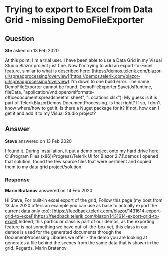 # Trying to export to Excel from Data Grid - missing DemoFileExporter

## Question

**Ste** asked on 13 Feb 2020

At this point, I'm a trial user. I have been able to use a Data Grid in my Visual Studio Blazor project just fine. Now I'm trying to add an export-to-Excel feature, similar to what is described here: [https://demos.telerik.com/blazor-ui/spreadprocessing/overview](https://demos.telerik.com/blazor-ui/spreadprocessing/overview) I'm down to one build error. The name DemoFileExporter cannot be found. DemoFileExporter.Save(JsRuntime, fileData, "application/vnd.openxmlformats-officedocument.spreadsheetml.sheet", "Locations.xlsx"); My guess is it is part of TelerikBlazorDemos.DocumentProcessing. Is that right? If so, I don't know where/how to get it. Is there a Nuget package for it? If not, how can I get it and add it to my Visual Studio project?

## Answer

**Steve** answered on 13 Feb 2020

I found it. During installation, it put a demo project onto my hard drive here: C:\Program Files (x86)\Progress\Telerik UI for Blazor 2.7.1\demos I opened that solution, found the few source files that were pertinent and copied them to my data grid project/solution.

### Response

**Marin Bratanov** answered on 14 Feb 2020

Hi Steve, For built-in excel export of the grid, Follow this page (my post from 13 Jan 2020 offers an example you can use as base to actually export the current data only too): [https://feedback.telerik.com/blazor/1431614-export-grid-to-excel](https://feedback.telerik.com/blazor/1431614-export-grid-to-excel) Indeed, this particular class is part of our demos, as the exporting feature is not something we have out-of-the-box yet, this class in our demos is used for the generated documents through the DocumentProcessing Libaries we offer - the demo you are looking at generates a file behind the scenes from the same data that is shown in the grid. Regards, Marin Bratanov
